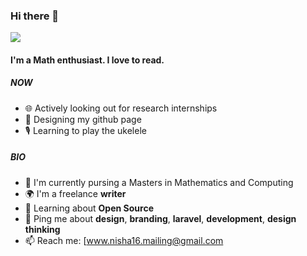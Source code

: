 ### Hi there 👋
<img src="D:\Resume\profileimg.png">

#### I'm a Math enthusiast. I love to read.

##### NOW

- 🌐 Actively looking out for research internships
- 💅 Designing my github page
- 🎙 Learning to play the ukelele

##### BIO

- 🏢 I'm currently pursing a Masters in Mathematics and Computing
- 🌍 I'm a freelance **writer**
- 🌱 Learning about **Open Source**
- 💬 Ping me about **design**, **branding**, **laravel**, **development**, **design thinking**
- 📫 Reach me: [www.nisha16.mailing@gmail.com
